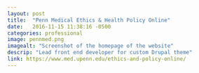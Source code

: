 ```yaml
---
layout: post
title:  "Penn Medical Ethics & Health Policy Online"
date:   2016-11-15 11:38:16 -0500
categories: professional
image: pennmed.png
imagealt: "Screenshot of the homepage of the website"
descrip: "Lead front end developer for custom Drupal theme"
link: https://www.med.upenn.edu/ethics-and-policy-online/
---
```

